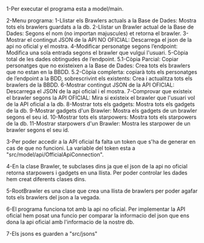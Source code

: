 1-Per executar el programa esta a model/main.

2-Menu programa:
  1-Llistar els Brawlers actuals a la Base de Dades: Mostra tots els brawlers guardats a la db.
  2-Llistar un Brawler actual de la Base de Dades: Segons el nom (no importan majuscules) et retorna el brawler.
  3-Mostrar el contingut JSON de la API NO OFICIAL: Descarrega el json de la api no oficial y el mostra.
  4-Modificar personatge segons l’endpoint: Modifica una sola entrada segons el brawler que vulgui l'usuari.
  5-Còpia total de les dades obtingudes de l’endpoint.
    5.1-Còpia Parcial: Copiar personatges que no existeixen a la Base de Dades: Crea tots els brawlers que no estan en la BBDD.
    5.2-Còpia complerta: copiarà tots els personatges de l’endpoint a la BDD, sobrescrivint els existents: Crea i actualitza tots els brawlers de la BBDD.
  6-Mostrar contingut JSON de la API OFICIAL: Descarrega el JSON de la api oficial i el mostra.
  7-Comprovar que existeix el brawler segons la API OFICIAL: Mira si existeix el brawler que l'usuari vol de la API oficial a la db.
  8-Mostrar tots els gadgets: Mostra tots els gadgets de la db.
  9-Mostrar gadgets d'un Brawler: Mostra els gadgets de un brawler segons el seu id.
  10-Mostrar tots els starpowers: Mostra tots els starpowers de la db.
  11-Mostrar starpowers d'un Brawler: Mostra les starpower de un brawler segons el seu id.

3-Per poder accedir a la API oficial fa falta un token que s'ha de generar en cas de que no funcioni. La variable del token esta a "src/model/api/OfficialApiConnection".

4-En la clase Brawler, te subclases dins ja que el json de la api no oficial retorna starpowers i gadgets en una llista. Per poder controlar les dades hem creat diferents clases dins.

5-RootBrawler es una clase que crea una llista de brawlers per poder agafar tots els brawlers del json a la vegada.

6-El programa funciona tot amb la api no oficial. Per implementar la API oficial hem posat una funcio per comparar la informacio del json que ens dona la api oficial amb l'informacio de la nostre db.

7-Els jsons es guarden a "src/jsons"
